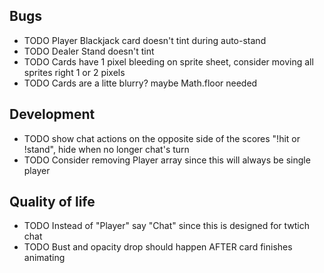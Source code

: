## Bugs

- TODO Player Blackjack card doesn't tint during auto-stand
- TODO Dealer Stand doesn't tint
- TODO Cards have 1 pixel bleeding on sprite sheet, consider moving all sprites right 1 or 2 pixels
- TODO Cards are a litte blurry? maybe Math.floor needed

## Development

- TODO show chat actions on the opposite side of the scores "!hit or !stand", hide when no longer chat's turn
- TODO Consider removing Player array since this will always be single player

## Quality of life

- TODO Instead of "Player" say "Chat" since this is designed for twtich chat
- TODO Bust and opacity drop should happen AFTER card finishes animating

